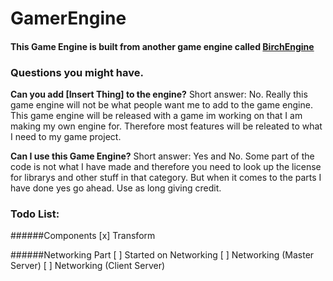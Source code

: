 # GamerEngine
#### This Game Engine is built from another game engine called [BirchEngine](https://github.com/carlbirch/BirchEngine)

### Questions you might have.
**Can you add [Insert Thing] to the engine?**
Short answer: No.
Really this game engine will not be what people want me to add to the game engine. This game engine will be released with a game im working on that I am making my own engine for. Therefore most features will be releated to what I need to my game project.

**Can I use this Game Engine?**
Short answer: Yes and No.
Some part of the code is not what I have made and therefore you need to look up the license for librarys and other stuff in that category. But when it comes to the parts I have done yes go ahead. Use as long giving credit.

### Todo List:

######Components
[x] Transform

######Networking Part
[ ] Started on Networking
[ ] Networking (Master Server)
[ ] Networking (Client Server)


